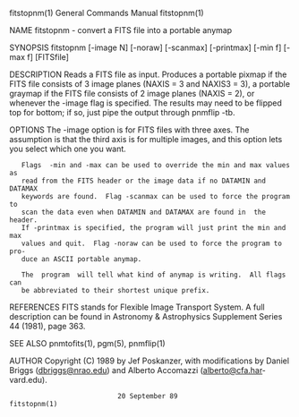 fitstopnm(1)               General Commands Manual               fitstopnm(1)

NAME
       fitstopnm - convert a FITS file into a portable anymap

SYNOPSIS
       fitstopnm [-image N] [-noraw] [-scanmax] [-printmax] [-min f] [-max f]
       [FITSfile]

DESCRIPTION
       Reads a FITS file as input.  Produces a portable pixmap  if  the  FITS
       file consists of 3 image planes (NAXIS = 3 and NAXIS3 = 3), a portable
       graymap if the FITS file consists of 2 image planes (NAXIS  =  2),  or
       whenever  the  -image  flag  is specified.  The results may need to be
       flipped top for bottom; if so, just pipe the  output  through  pnmflip
       -tb.

OPTIONS
       The  -image  option is for FITS files with three axes.  The assumption
       is that the third axis is for multiple images, and  this  option  lets
       you select which one you want.

       Flags  -min and -max can be used to override the min and max values as
       read from the FITS header or the image data if no DATAMIN and  DATAMAX
       keywords are found.  Flag -scanmax can be used to force the program to
       scan the data even when DATAMIN and DATAMAX are found in  the  header.
       If -printmax is specified, the program will just print the min and max
       values and quit.  Flag -noraw can be used to force the program to pro‐
       duce an ASCII portable anymap.

       The  program  will tell what kind of anymap is writing.  All flags can
       be abbreviated to their shortest unique prefix.

REFERENCES
       FITS stands for Flexible Image Transport System.  A  full  description
       can  be found in Astronomy & Astrophysics Supplement Series 44 (1981),
       page 363.

SEE ALSO
       pnmtofits(1), pgm(5), pnmflip(1)

AUTHOR
       Copyright (C) 1989 by Jef  Poskanzer,  with  modifications  by  Daniel
       Briggs  (dbriggs@nrao.edu)  and  Alberto  Accomazzi  (alberto@cfa.har‐
       vard.edu).

                               20 September 89                   fitstopnm(1)
